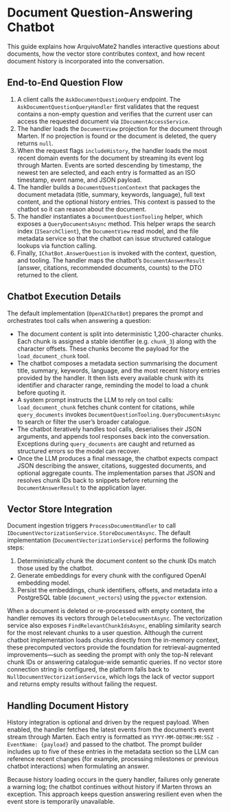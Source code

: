 # Document Question-Answering Chatbot

This guide explains how ArquivoMate2 handles interactive questions about documents, how the vector store contributes context, and how recent document history is incorporated into the conversation.

## End-to-End Question Flow

1. A client calls the `AskDocumentQuestionQuery` endpoint. The `AskDocumentQuestionQueryHandler` first validates that the request contains a non-empty question and verifies that the current user can access the requested document via `IDocumentAccessService`.
2. The handler loads the `DocumentView` projection for the document through Marten. If no projection is found or the document is deleted, the query returns `null`.
3. When the request flags `includeHistory`, the handler loads the most recent domain events for the document by streaming its event log through Marten. Events are sorted descending by timestamp, the newest ten are selected, and each entry is formatted as an ISO timestamp, event name, and JSON payload.
4. The handler builds a `DocumentQuestionContext` that packages the document metadata (title, summary, keywords, language), full text content, and the optional history entries. This context is passed to the chatbot so it can reason about the document.
5. The handler instantiates a `DocumentQuestionTooling` helper, which exposes a `QueryDocumentsAsync` method. This helper wraps the search index (`ISearchClient`), the `DocumentView` read model, and the file metadata service so that the chatbot can issue structured catalogue lookups via function calling.
6. Finally, `IChatBot.AnswerQuestion` is invoked with the context, question, and tooling. The handler maps the chatbot’s `DocumentAnswerResult` (answer, citations, recommended documents, counts) to the DTO returned to the client.

## Chatbot Execution Details

The default implementation (`OpenAIChatBot`) prepares the prompt and orchestrates tool calls when answering a question:

- The document content is split into deterministic 1,200-character chunks. Each chunk is assigned a stable identifier (e.g. `chunk_3`) along with the character offsets. These chunks become the payload for the `load_document_chunk` tool.
- The chatbot composes a metadata section summarising the document title, summary, keywords, language, and the most recent history entries provided by the handler. It then lists every available chunk with its identifier and character range, reminding the model to load a chunk before quoting it.
- A system prompt instructs the LLM to rely on tool calls: `load_document_chunk` fetches chunk content for citations, while `query_documents` invokes `DocumentQuestionTooling.QueryDocumentsAsync` to search or filter the user’s broader catalogue.
- The chatbot iteratively handles tool calls, deserialises their JSON arguments, and appends tool responses back into the conversation. Exceptions during `query_documents` are caught and returned as structured errors so the model can recover.
- Once the LLM produces a final message, the chatbot expects compact JSON describing the answer, citations, suggested documents, and optional aggregate counts. The implementation parses that JSON and resolves chunk IDs back to snippets before returning the `DocumentAnswerResult` to the application layer.

## Vector Store Integration

Document ingestion triggers `ProcessDocumentHandler` to call `IDocumentVectorizationService.StoreDocumentAsync`. The default implementation (`DocumentVectorizationService`) performs the following steps:

1. Deterministically chunk the document content so the chunk IDs match those used by the chatbot.
2. Generate embeddings for every chunk with the configured OpenAI embedding model.
3. Persist the embeddings, chunk identifiers, offsets, and metadata into a PostgreSQL table (`document_vectors`) using the `pgvector` extension.

When a document is deleted or re-processed with empty content, the handler removes its vectors through `DeleteDocumentAsync`. The vectorization service also exposes `FindRelevantChunkIdsAsync`, enabling similarity search for the most relevant chunks to a user question. Although the current chatbot implementation loads chunks directly from the in-memory context, these precomputed vectors provide the foundation for retrieval-augmented improvements—such as seeding the prompt with only the top-N relevant chunk IDs or answering catalogue-wide semantic queries. If no vector store connection string is configured, the platform falls back to `NullDocumentVectorizationService`, which logs the lack of vector support and returns empty results without failing the request.

## Handling Document History

History integration is optional and driven by the request payload. When enabled, the handler fetches the latest events from the document’s event stream through Marten. Each entry is formatted as `YYYY-MM-DDTHH:MM:SSZ - EventName: {payload}` and passed to the chatbot. The prompt builder includes up to five of these entries in the metadata section so the LLM can reference recent changes (for example, processing milestones or previous chatbot interactions) when formulating an answer.

Because history loading occurs in the query handler, failures only generate a warning log; the chatbot continues without history if Marten throws an exception. This approach keeps question answering resilient even when the event store is temporarily unavailable.
